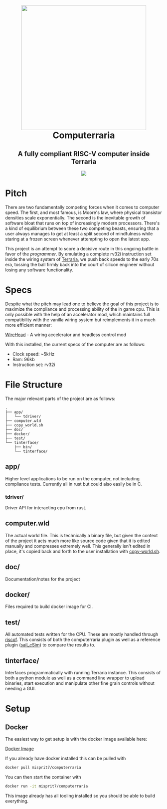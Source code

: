 <h1 align="center">
  <picture><img src="./doc/img/logo.png" height="400"/></picture>
  <br />
  Computerraria
</h1>
<h2 align="center">
  A fully compliant RISC-V computer inside Terraria
</h2>
<div align="center">
  <a href=https://github.com/misprit7/computerraria/actions/workflows/tests.yml>
    <img src=https://github.com/misprit7/computerraria/actions/workflows/tests.yml/badge.svg/>
  </a>
</div>

# Pitch

There are two fundamentally competing forces when it comes to computer speed. The first, and most famous, is Moore's law, where physical transistor densities scale exponentially. The second is the inevitable growth of software bloat that runs on top of increasingly modern processors. There's a kind of equilibrium between these two competing beasts, ensuring that a user always manages to get at least a split second of mindfulness while staring at a frozen screen whenever attempting to open the latest app. 

This project is an attempt to score a decisive route in this ongoing battle in favor of the *programmer*. By emulating a complete rv32i instruction set inside the wiring system of [Terraria](https://www.terraria.org/), we push back speeds to the early 70s era, tossing the ball firmly back into the court of silicon engineer without losing any software functionality. 

# Specs

Despite what the pitch may lead one to believe the goal of this project is to maximize the compliance and processing ability of the in game cpu. This is only possible with the help of an accelerator mod, which maintains full compatibility with the vanilla wiring system but reimplements it in a much more efficient manner:

[WireHead](https://github.com/misprit7/WireHead) - A wiring accelerator and headless control mod

With this installed, the current specs of the computer are as follows: 

- Clock speed: ~5kHz
- Ram: 96kb
- Instruction set: rv32i

# File Structure

The major relevant parts of the project are as follows:

```
.
├── app/
│   └── tdriver/
├── computer.wld
├── copy_world.sh
├── doc/
├── docker/
├── test/
└── tinterface/
    ├── bin/
    └── tinterface/
```

## app/

Higher level applications to be run on the computer, not including compliance tests. Currently all in rust but could also easily be in C. 

### tdriver/

Driver API for interacting cpu from rust. 

## computer.wld

The actual world file. This is technically a binary file, but given the context of the project it acts much more like source code given that it is edited manually and compresses extremely well. This generally isn't edited in place, it's copied back and forth to the user installation with [copy-world.sh](copy_world.sh). 

## doc/

Documentation/notes for the project

## docker/

Files required to build docker image for CI. 

## test/

All automated tests written for the CPU. These are mostly handled through [riscof](https://github.com/riscv-software-src/riscof). This consists of both the computerraria plugin as well as a reference plugin ([sail_cSim](test/sail_cSim/)) to compare the results to. 

## tinterface/

Interfaces programmatically with running Terraria instance. This consists of both a python module as well as a command line wrapper to upload binaries, start execution and manipulate other fine grain controls without needing a GUI. 

# Setup

## Docker

The easiest way to get setup is with the docker image available here: 

[Docker Image](https://hub.docker.com/repository/docker/misprit7/computerraria/general)

If you already have docker installed this can be pulled with

```bash
docker pull misprit7/computerraria
```

You can then start the container with

```bash
docker run -it misprit7/computerraria
```

This image already has all tooling installed so you should be able to build everything. 

